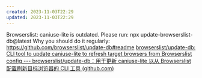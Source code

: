 ```yaml
---
created: 2023-11-03T22:29
updated: 2023-11-03T22:29
---
```

Browserslist: caniuse-lite is outdated. Please run:
  npx update-browserslist-db@latest
  Why you should do it regularly: https://github.com/browserslist/update-db#readme
[browserslist/update-db: CLI tool to update caniuse-lite to refresh target browsers from Browserslist config --- browserslist/update-db：用于更新 caniuse-lite 以从 Browserslist 配置刷新目标浏览器的 CLI 工具 (github.com)](https://github.com/browserslist/update-db#readme)